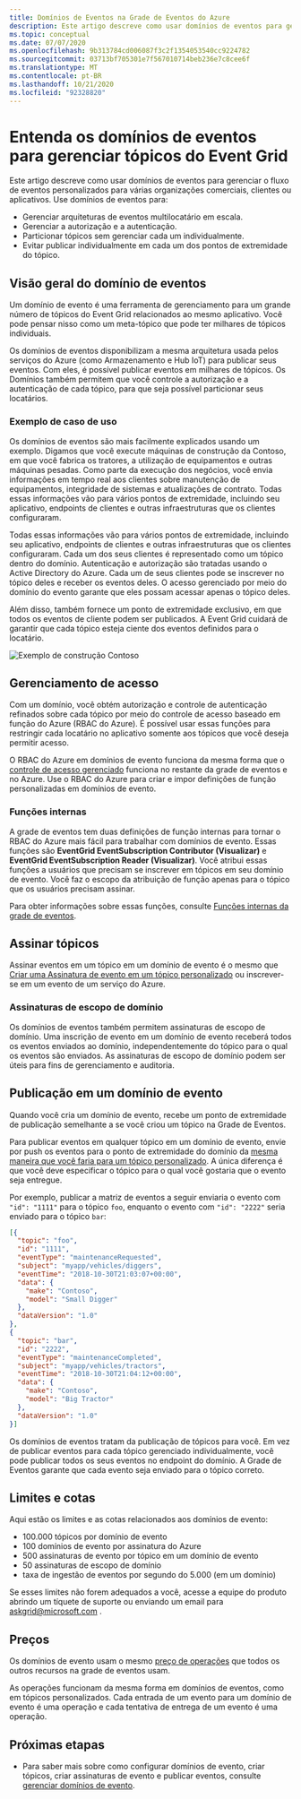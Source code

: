 ```yaml
---
title: Domínios de Eventos na Grade de Eventos do Azure
description: Este artigo descreve como usar domínios de eventos para gerenciar o fluxo de eventos personalizados para várias organizações comerciais, clientes ou aplicativos.
ms.topic: conceptual
ms.date: 07/07/2020
ms.openlocfilehash: 9b313784cd006087f3c2f1354053540cc9224782
ms.sourcegitcommit: 03713bf705301e7f567010714beb236e7c8cee6f
ms.translationtype: MT
ms.contentlocale: pt-BR
ms.lasthandoff: 10/21/2020
ms.locfileid: "92328820"
---
```

# <a name="understand-event-domains-for-managing-event-grid-topics"></a>Entenda os domínios de eventos para gerenciar tópicos do Event Grid

Este artigo descreve como usar domínios de eventos para gerenciar o fluxo de eventos personalizados para várias organizações comerciais, clientes ou aplicativos. Use domínios de eventos para:

* Gerenciar arquiteturas de eventos multilocatário em escala.
* Gerenciar a autorização e a autenticação.
* Particionar tópicos sem gerenciar cada um individualmente.
* Evitar publicar individualmente em cada um dos pontos de extremidade do tópico.

## <a name="event-domain-overview"></a>Visão geral do domínio de eventos

Um domínio de evento é uma ferramenta de gerenciamento para um grande número de tópicos do Event Grid relacionados ao mesmo aplicativo. Você pode pensar nisso como um meta-tópico que pode ter milhares de tópicos individuais.

Os domínios de eventos disponibilizam a mesma arquitetura usada pelos serviços do Azure (como Armazenamento e Hub IoT) para publicar seus eventos. Com eles, é possível publicar eventos em milhares de tópicos. Os Domínios também permitem que você controle a autorização e a autenticação de cada tópico, para que seja possível particionar seus locatários.

### <a name="example-use-case"></a>Exemplo de caso de uso

Os domínios de eventos são mais facilmente explicados usando um exemplo. Digamos que você execute máquinas de construção da Contoso, em que você fabrica os tratores, a utilização de equipamentos e outras máquinas pesadas. Como parte da execução dos negócios, você envia informações em tempo real aos clientes sobre manutenção de equipamentos, integridade de sistemas e atualizações de contrato. Todas essas informações vão para vários pontos de extremidade, incluindo seu aplicativo, endpoints de clientes e outras infraestruturas que os clientes configuraram.

Todas essas informações vão para vários pontos de extremidade, incluindo seu aplicativo, endpoints de clientes e outras infraestruturas que os clientes configuraram. Cada um dos seus clientes é representado como um tópico dentro do domínio. Autenticação e autorização são tratadas usando o Active Directory do Azure. Cada um de seus clientes pode se inscrever no tópico deles e receber os eventos deles. O acesso gerenciado por meio do domínio do evento garante que eles possam acessar apenas o tópico deles.

Além disso, também fornece um ponto de extremidade exclusivo, em que todos os eventos de cliente podem ser publicados. A Event Grid cuidará de garantir que cada tópico esteja ciente dos eventos definidos para o locatário.

![Exemplo de construção Contoso](./media/event-domains/contoso-construction-example.png)

## <a name="access-management"></a>Gerenciamento de acesso

Com um domínio, você obtém autorização e controle de autenticação refinados sobre cada tópico por meio do controle de acesso baseado em função do Azure (RBAC do Azure). É possível usar essas funções para restringir cada locatário no aplicativo somente aos tópicos que você deseja permitir acesso.

O RBAC do Azure em domínios de evento funciona da mesma forma que o [controle de acesso gerenciado](security-authorization.md) funciona no restante da grade de eventos e no Azure. Use o RBAC do Azure para criar e impor definições de função personalizadas em domínios de evento.

### <a name="built-in-roles"></a>Funções internas

A grade de eventos tem duas definições de função internas para tornar o RBAC do Azure mais fácil para trabalhar com domínios de evento. Essas funções são **EventGrid EventSubscription Contributor (Visualizar)** e **EventGrid EventSubscription Reader (Visualizar)**. Você atribui essas funções a usuários que precisam se inscrever em tópicos em seu domínio de evento. Você faz o escopo da atribuição de função apenas para o tópico que os usuários precisam assinar.

Para obter informações sobre essas funções, consulte [Funções internas da grade de eventos](security-authorization.md#built-in-roles).

## <a name="subscribing-to-topics"></a>Assinar tópicos

Assinar eventos em um tópico em um domínio de evento é o mesmo que [Criar uma Assinatura de evento em um tópico personalizado](./custom-event-quickstart.md) ou inscrever-se em um evento de um serviço do Azure.

### <a name="domain-scope-subscriptions"></a>Assinaturas de escopo de domínio

Os domínios de eventos também permitem assinaturas de escopo de domínio. Uma inscrição de evento em um domínio de evento receberá todos os eventos enviados ao domínio, independentemente do tópico para o qual os eventos são enviados. As assinaturas de escopo de domínio podem ser úteis para fins de gerenciamento e auditoria.

## <a name="publishing-to-an-event-domain"></a>Publicação em um domínio de evento

Quando você cria um domínio de evento, recebe um ponto de extremidade de publicação semelhante a se você criou um tópico na Grade de Eventos. 

Para publicar eventos em qualquer tópico em um domínio de evento, envie por push os eventos para o ponto de extremidade do domínio da [mesma maneira que você faria para um tópico personalizado](./post-to-custom-topic.md). A única diferença é que você deve especificar o tópico para o qual você gostaria que o evento seja entregue.

Por exemplo, publicar a matriz de eventos a seguir enviaria o evento com `"id": "1111"` para o tópico `foo`, enquanto o evento com `"id": "2222"` seria enviado para o tópico `bar`:

```json
[{
  "topic": "foo",
  "id": "1111",
  "eventType": "maintenanceRequested",
  "subject": "myapp/vehicles/diggers",
  "eventTime": "2018-10-30T21:03:07+00:00",
  "data": {
    "make": "Contoso",
    "model": "Small Digger"
  },
  "dataVersion": "1.0"
},
{
  "topic": "bar",
  "id": "2222",
  "eventType": "maintenanceCompleted",
  "subject": "myapp/vehicles/tractors",
  "eventTime": "2018-10-30T21:04:12+00:00",
  "data": {
    "make": "Contoso",
    "model": "Big Tractor"
  },
  "dataVersion": "1.0"
}]
```

Os domínios de eventos tratam da publicação de tópicos para você. Em vez de publicar eventos para cada tópico gerenciado individualmente, você pode publicar todos os seus eventos no endpoint do domínio. A Grade de Eventos garante que cada evento seja enviado para o tópico correto.

## <a name="limits-and-quotas"></a>Limites e cotas
Aqui estão os limites e as cotas relacionados aos domínios de evento:

- 100.000 tópicos por domínio de evento 
- 100 domínios de evento por assinatura do Azure 
- 500 assinaturas de evento por tópico em um domínio de evento
- 50 assinaturas de escopo de domínio 
- taxa de ingestão de eventos por segundo do 5.000 (em um domínio)

Se esses limites não forem adequados a você, acesse a equipe do produto abrindo um tíquete de suporte ou enviando um email para [askgrid@microsoft.com](mailto:askgrid@microsoft.com) . 

## <a name="pricing"></a>Preços
Os domínios de evento usam o mesmo [preço de operações](https://azure.microsoft.com/pricing/details/event-grid/) que todos os outros recursos na grade de eventos usam.

As operações funcionam da mesma forma em domínios de eventos, como em tópicos personalizados. Cada entrada de um evento para um domínio de evento é uma operação e cada tentativa de entrega de um evento é uma operação.

## <a name="next-steps"></a>Próximas etapas

* Para saber mais sobre como configurar domínios de evento, criar tópicos, criar assinaturas de evento e publicar eventos, consulte [gerenciar domínios de evento](./how-to-event-domains.md).
